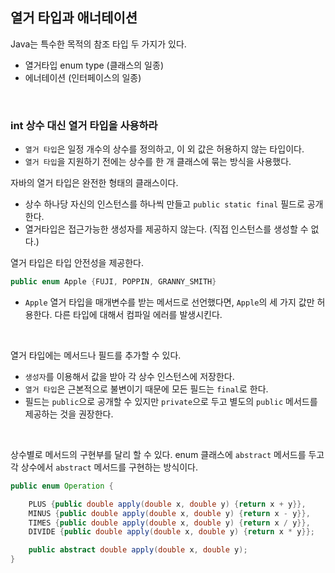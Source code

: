 ## 열거 타입과 애너테이션

Java는 특수한 목적의 참조 타입 두 가지가 있다.
- 열거타입 enum type (클래스의 일종)
- 에너테이션          (인터페이스의 일종)

<br>

### int 상수 대신 열거 타입을 사용하라

- `열거 타입`은 일정 개수의 상수를 정의하고, 이 외 값은 허용하지 않는 타입이다.
- `열거 타입`을 지원하기 전에는 상수를 한 개 클래스에 묶는 방식을 사용했다.

자바의 열거 타입은 완전한 형태의 클래스이다.
- 상수 하나당 자신의 인스턴스를 하나씩 만들고 `public static final` 필드로 공개한다.
- 열거타입은 접근가능한 생성자를 제공하지 않는다. (직접 인스턴스를 생성할 수 없다.)

열거 타입은 타입 안전성을 제공한다.
```java
public enum Apple {FUJI, POPPIN, GRANNY_SMITH}
```
- `Apple` 열거 타입을 매개변수를 받는 메서드로 선언했다면, `Apple`의 세 가지 값만 허용한다.
  다른 타입에 대해서 컴파일 에러를 발생시킨다.

<br>

열거 타입에는 메서드나 필드를 추가할 수 있다.
- `생성자`를 이용해서 값을 받아 각 상수 인스턴스에 저장한다.
- `열거 타입`은 근본적으로 불변이기 때문에 모든 필드는 `final`로 한다.
- 필드는 `public`으로 공개할 수 있지만 `private`으로 두고 별도의 `public` 메서드를 제공하는 것을 권장한다.

<br>

상수별로 메서드의 구현부를 달리 할 수 있다.
enum 클래스에 `abstract` 메서드를 두고 각 상수에서 `abstract` 메서드를 구현하는 방식이다.
```java
public enum Operation {

	PLUS {public double apply(double x, double y) {return x + y}},
	MINUS {public double apply(double x, double y) {return x - y}},
	TIMES {public double apply(double x, double y) {return x / y}},
	DIVIDE {public double apply(double x, double y) {return x * y}};

	public abstract double apply(double x, double y);
}
```




